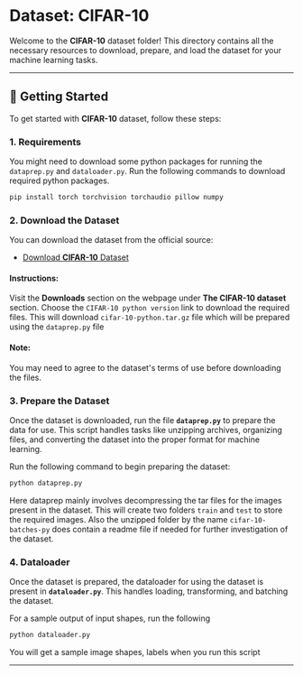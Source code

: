 # Dataset: CIFAR-10

Welcome to the **CIFAR-10** dataset folder! This directory contains all the necessary resources to download, prepare, and load the dataset for your machine learning tasks.

---

## 🚀 Getting Started

To get started with **CIFAR-10** dataset, follow these steps:


### 1. Requirements

You might need to download some python packages for running the `dataprep.py` and `dataloader.py`. Run the following commands to download required python packages.

```bash
pip install torch torchvision torchaudio pillow numpy
```

### 2. Download the Dataset

You can download the dataset from the official source:

- [Download **CIFAR-10** Dataset](https://www.cs.toronto.edu/~kriz/cifar.html)

#### Instructions:
Visit the **Downloads** section on the webpage under **The CIFAR-10 dataset** section. Choose the `CIFAR-10 python version` link to download the required files. This will download `cifar-10-python.tar.gz` file which will be prepared using the `dataprep.py` file

#### Note:
You may need to agree to the dataset's terms of use before downloading the files.


### 3. Prepare the Dataset

Once the dataset is downloaded, run the file **`dataprep.py`** to prepare the data for use. This script handles tasks like unzipping archives, organizing files, and converting the dataset into the proper format for machine learning.

Run the following command to begin preparing the dataset:
```bash
python dataprep.py
```
Here dataprep mainly involves decompressing the tar files for the images present in the dataset. This will create two folders `train` and `test` to store the required images. Also the unzipped folder by the name `cifar-10-batches-py` does contain a readme file if needed for further investigation of the dataset.

### 4. Dataloader

Once the dataset is prepared, the dataloader for using the dataset is present in **`dataloader.py`**. This handles loading, transforming, and batching the dataset.

For a sample output of input shapes, run the following
```bash
python dataloader.py
```

You will get a sample image shapes, labels when you run this script

---